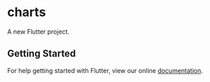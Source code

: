 # charts

A new Flutter project.

## Getting Started

For help getting started with Flutter, view our online
[documentation](http://flutter.io/).
